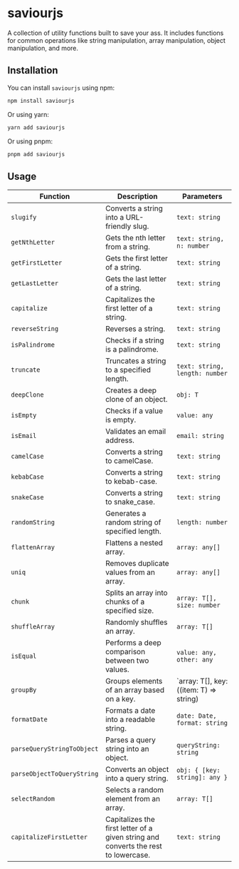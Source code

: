 # saviourjs

A collection of utility functions built to save your ass. It includes functions for common operations like string manipulation, array manipulation, object manipulation, and more.

## Installation

You can install `saviourjs` using npm:

```sh
npm install saviourjs
```

Or using yarn:

```sh
yarn add saviourjs
```

Or using pnpm:

```sh
pnpm add saviourjs
```

## Usage

<!-- prettier-ignore-start -->
| Function                     | Description                                      | Parameters                               |
| ---------------------------- | ------------------------------------------------ | ---------------------------------------- |
| `slugify`                  | Converts a string into a URL-friendly slug.      | `text: string`                         |
| `getNthLetter`             | Gets the nth letter from a string.               | `text: string, n: number`              |
| `getFirstLetter`           | Gets the first letter of a string.               | `text: string`                         |
| `getLastLetter`            | Gets the last letter of a string.                | `text: string`                         |
| `capitalize`               | Capitalizes the first letter of a string.        | `text: string`                         |
| `reverseString`            | Reverses a string.                               | `text: string`                         |
| `isPalindrome`             | Checks if a string is a palindrome.              | `text: string`                         |
| `truncate`                 | Truncates a string to a specified length.        | `text: string, length: number`         |
| `deepClone`                | Creates a deep clone of an object.               | `obj: T`                               |
| `isEmpty`                  | Checks if a value is empty.                      | `value: any`                           |
| `isEmail`                  | Validates an email address.                      | `email: string`                        |
| `camelCase`                | Converts a string to camelCase.                  | `text: string`                         |
| `kebabCase`                | Converts a string to kebab-case.                 | `text: string`                         |
| `snakeCase`                | Converts a string to snake_case.                 | `text: string`                         |
| `randomString`             | Generates a random string of specified length.   | `length: number`                       |
| `flattenArray`             | Flattens a nested array.                         | `array: any[]`                         |
| `uniq`                     | Removes duplicate values from an array.          | `array: any[]`                         |
| `chunk`                    | Splits an array into chunks of a specified size. | `array: T[], size: number`             |
| `shuffleArray`             | Randomly shuffles an array.                      | `array: T[]`                           |
| `isEqual`                  | Performs a deep comparison between two values.   | `value: any, other: any`               |
| `groupBy`                  | Groups elements of an array based on a key.      | `array: T[], key: ((item: T) => string) | keyof T` |
| `formatDate`               | Formats a date into a readable string.           | `date: Date, format: string`           |
| `parseQueryStringToObject` | Parses a query string into an object.            | `queryString: string`                  |
| `parseObjectToQueryString` | Converts an object into a query string.          | `obj: { [key: string]: any }`          |
| `selectRandom`             | Selects a random element from an array.          | `array: T[]`                           |
|`capitalizeFirstLetter` |  Capitalizes the first letter of a given string and converts the rest to lowercase. | `text: string`
<!-- prettier-ignore-end -->
